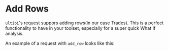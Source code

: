 # Add Rows

`ultibi`'s request suppors adding rows(in our case Trades). This is a perfect functionality to have in your toolset, especially for a super quick What If analysis.

An example of a request with `add_row` looks like this:

```python

```
